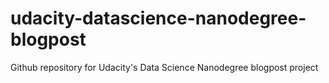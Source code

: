 # udacity-datascience-nanodegree-blogpost
Github repository for Udacity's Data Science Nanodegree blogpost project
